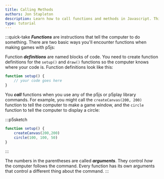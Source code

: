 ```yaml
---
title: Calling Methods
authors: Jon Stapleton
description: Learn how to call functions and methods in Javascript. This tutorial covers reading library documentation, calling methods, and passing arguments.
type: tutorial
---
```

:::quick-take
***Functions*** are instructions that tell the computer to do something. There are two basic ways you'll encounter functions when making games with p5js:

Function ***definitions*** are named blocks of code. You need to create function definitions for the `setup()` and `draw()` functions so the computer knows where your code is. Function definitions look like this:

```javascript
function setup() {
	// your code goes here
}
```

You ***call*** functions when you use any of the p5js or p5play library commands. For example, you might call the `createCanvas(200, 200)` function to tell the computer to make a game window, and the `circle` function to tell the computer to display a circle:

:::p5sketch
```javascript
function setup() {
	createCanvas(200,200)
	circle(100, 100, 50)
}
```
:::

The numbers in the parentheses are called ***arguments***. They control *how* the computer follows the command. Every function has its own arguments that control a different thing about the command.
:::